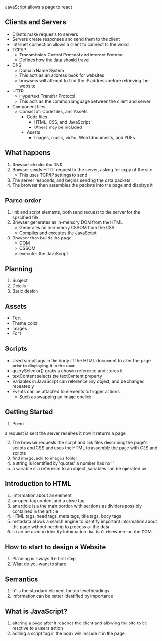 JavaScript allows a page to react

## Clients and Servers
- Clients make requests to servers
- Servers create responses and send them to the client
- Internet connection allows a client to connect to the world
- TCP/IP
  - Transmission Control Protocol and Internet Protocol
  - Defines how the data should travel
- DNS
  - Domain Name System
  - This acts as an address book for websites
  - browsers will attempt to find the IP address before retrieving the website
- HTTP
  - Hypertext Transfer Protocol
  - This acts as the common language between the client and server
- Component files
  - Consist of: Code files, and Assets
    - Code files
      - HTML, CSS, and JavaScript
      - Others may be included
    - Assets
      - Images, music, video, Word documents, and PDFs
      
## What happens
1. Browser checks the DNS
2. Browser sends HTTP request to the server, asking for copy of the site
   - This uses TCP/IP settings to send
3. The server responds, and begins sending the data packets
4. The browser then assembles the packets into the page and displays it

## Parse order
1. link and script elements, both send request to the server for the specified file
2. Browser generates an in-memory DOM from the HTML
   - Generates an in-memory CSSOM from the CSS
   - Compiles and executes the JavaScript
3. Browser then builds the page
   - DOM
   - CSSOM
   - executes the JavaScript

## Planning
1. Subject
2. Details
3. Basic design

## Assets
- Text
- Theme color
- Images
- Font

## Scripts
- Used script tags in the body of the HTML document to alter the page prior to displaying it to the user
- querySelector() grabs a chosen reference and stores it
- textContent selects the textContent property
- Variables in JavaScript can reference any object, and be changed repeatedly
- Events can be attached to elements to trigger actions
  - Such as swapping an image onclick

## Getting Started
1. Poem

a request is sent
the server receives it now
it returns a page

2. The browser requests the script and link files describing the page's scripts and CSS and uses the HTML to assemble the page with CSS and scripts
3. find image, add to images folder
4. a string is identified by 'quotes' a number has no ''
5. a variable is a reference to an object, variables can be operated on

## Introduction to HTML
1. Information about an element
2. an open tag content and a close tag
3. an article is a the main portion with sections as dividers possibly contained in the article
4. HTML tags, head tags, meta tags, title tags, body tags
5. metadata allows a search engine to identify important information about the page without needing to process all the data
6. it can be used to identify information that isn't elsewhere on the DOM

## How to start to design a Website
1. Planning is always the first step
2. What do you want to share

## Semantics
1. h1 is the standard element for top level headings
2. Information can be better identified by importance

## What is JavaScript?
1. altering a page after it reaches the client and allowing the site to be reactive to a users action
2. adding a script tag in the body will include it in the page
